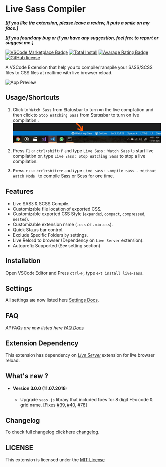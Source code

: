 
# Live Sass Compiler

**_[If you like the extension, [please leave a review](https://marketplace.visualstudio.com/items?itemName=ritwickdey.live-sass#review-details), it puts a smile on my face.]_**

**_[If you found any bug or if you have any suggestion, feel free to report or suggest me.]_**

[![VSCode Marketplace Badge](https://img.shields.io/vscode-marketplace/v/ritwickdey.live-sass.svg?label=VSCode%20Marketplace&style=flat-square)](https://marketplace.visualstudio.com/items?itemName=ritwickdey.live-sass) [![Total Install](https://img.shields.io/vscode-marketplace/d/ritwickdey.live-sass.svg?style=flat-square)](https://marketplace.visualstudio.com/items?itemName=ritwickdey.live-sass) [![Avarage Rating Badge](https://img.shields.io/vscode-marketplace/r/ritwickdey.live-sass.svg?style=flat-square)](https://marketplace.visualstudio.com/items?itemName=ritwickdey.live-sass) [![GitHub license](https://img.shields.io/badge/license-MIT-blue.svg?style=flat-square)](https://github.com/ritwickdey/vscode-live-sass-compiler/)

A VSCode Extension that help you to compile/transpile your SASS/SCSS files to CSS files at realtime with live browser reload.

![App Preview](https://github.com/ritwickdey/vscode-live-sass-compiler/raw/master/./images/Screenshot/AnimatedPreview.gif)

## Usage/Shortcuts
1. Click to `Watch Sass` from Statusbar to turn on the live compilation and then click to `Stop Watching Sass` from Statusbar to turn on live compilation . 
![Statusbar control](https://github.com/ritwickdey/vscode-live-sass-compiler/raw/master/./images/Screenshot/statusbar.jpg)

2. Press `F1` or `ctrl+shift+P` and type `Live Sass: Watch Sass` to start live compilation or, type `Live Sass: Stop Watching Sass` to stop a live compilation.
3. Press `F1` or `ctrl+shift+P` and type `Live Sass: Compile Sass - Without Watch Mode ` to compile Sass or Scss for one time.

## Features
* Live SASS & SCSS Compile.
* Customizable file location of exported CSS.
* Customizable exported CSS Style (`expanded`, `compact`, `compressed`, `nested`).
* Customizable extension name (`.css` or `.min.css`).
* Quick Status bar control.
* Exclude Specific Folders by settings. 
* Live Reload to browser (Dependency on `Live Server` extension).
* Autoprefix Supported (See setting section)

## Installation
Open VSCode Editor and Press `ctrl+P`, type `ext install live-sass`.

## Settings
All settings are now listed here  [Settings Docs](https://github.com/ritwickdey/vscode-live-sass-compiler/blob/master/./docs/settings.md).

## FAQ
*All FAQs are now listed here [FAQ Docs](https://github.com/ritwickdey/vscode-live-sass-compiler/blob/master/./docs/faqs.md)*

## Extension Dependency 
This extension has dependency on _[Live Server](https://marketplace.visualstudio.com/items?itemName=ritwickdey.LiveServer)_ extension for live browser reload.

## What's new ?

* #### Version 3.0.0 (11.07.2018)
    *  Upgrade `sass.js` library that included fixes for 8 digit Hex code & grid name. [Fixes [#39](https://github.com/ritwickdey/vscode-live-sass-compiler/issues/39), [#40](https://github.com/ritwickdey/vscode-live-sass-compiler/issues/40), [#78](https://github.com/ritwickdey/vscode-live-sass-compiler/issues/77)]  

## Changelog
To check full changelog click here [changelog](https://github.com/ritwickdey/vscode-live-sass-compiler/blob/master/CHANGELOG.md).

## LICENSE
This extension is licensed under the [MIT License](https://github.com/ritwickdey/vscode-live-sass-compiler/blob/master/LICENSE)